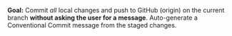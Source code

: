 **Goal:** Commit *all* local changes and push to GitHub (origin) on the current branch **without asking the user for a message**. Auto-generate a Conventional Commit message from the staged changes.